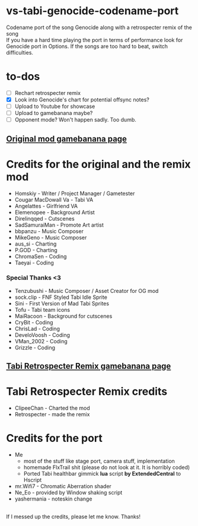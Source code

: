 # vs-tabi-genocide-codename-port
Codename port of the song Genocide along with a retrospecter remix of the song <br>
If you have a hard time playing the port in terms of performance look for Genocide port in Options.
If the songs are too hard to beat, switch difficulties.

# to-dos
- [ ] Rechart retrospecter remix
- [x] Look into Genocide's chart for potential offsync notes?
- [ ] Upload to Youtube for showcase
- [ ] Upload to gamebanana maybe?
- [ ] Opponent mode? Won't happen sadly. Too dumb.

## [Original mod gamebanana page](https://gamebanana.com/mods/286388 "Original mod gamebanana page")
# Credits for the original and the remix mod
- Homskiy - Writer / Project Manager / Gametester
- Cougar MacDowall Va - Tabi VA
- Angelattes - Girlfriend VA
- Elemenopee - Background Artist
- Direlinqqed - Cutscenes
- SadSamuraiMan - Promote Art artist
- bbpanzu - Music Composer
- MikeGeno - Music Composer
- aus_si - Charting
- P.GOD - Charting
- ChromaSen - Coding
- Taeyai - Coding
### Special Thanks <3
- Tenzubushi - Music Composer / Asset Creator for OG mod
- sock.clip - FNF Styled Tabi Idle Sprite
- Sini - First Version of Mad Tabi Sprites
- Tofu - Tabi team icons
- MaiRacoon - Background for cutscenes
- CryBit - Coding
- ChrisLad - Coding
- DeveloVoosh - Coding
- VMan_2002 - Coding
- Grizzle - Coding

## [Tabi Retrospecter Remix gamebanana page](https://gamebanana.com/mods/288695 "Tabi Retrospecter Remix gamebanana page")
# Tabi Retrospecter Remix credits
- ClipeeChan - Charted the mod
- Retrospecter - made the remix

# Credits for the port
- Me 
	- most of the stuff like stage port, camera stuff, implementation
	- homemade FlxTrail shit (please do not look at it. It is horribly coded)
	- Ported Tabi healthbar gimmick **lua** script **by ExtendedCentral**  to Hscript
- mr.Wifi7 - Chromatic Aberration shader
- Ne_Eo - provided by Window shaking script
- yashermania - noteskin change
<br>
If I messed up the credits, please let me know. Thanks!



